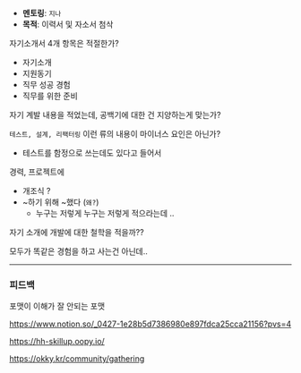 - **멘토링**: `지나`
- **목적**: 이력서 및 자소서 첨삭


자기소개서 4개 항목은 적절한가? 
- 자기소개
- 지원동기
- 직무 성공 경험
- 직무를 위한 준비

자기 계발 내용을 적었는데, 공백기에 대한 건 지양하는게 맞는가?

 `테스트, 설계, 리팩터링` 이런 류의 내용이 마이너스 요인은 아닌가?
 - 테스트를 함정으로 쓰는데도 있다고 들어서

경력, 프로젝트에
- 개조식 ?
- ~하기 위해 ~했다 (`왜?`)
	- 누구는 저렇게 누구는 저렇게 적으라는데 ..

자기 소개에 개발에 대한 철학을 적을까??

모두가 똑같은 경험을 하고 사는건 아닌데..

---- 

### 피드백


포맷이 이해가 잘 안되는 포맷 

https://www.notion.so/_0427-1e28b5d7386980e897fdca25cca21156?pvs=4

https://hh-skillup.oopy.io/

https://okky.kr/community/gathering